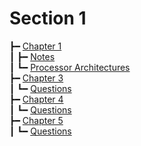 # Section 1

┣━ [Chapter 1](chapter_1/index.html)  
┃  ┣━ [Notes](chapter_1/notes.html)  
┃  ┗━ [Processor Architectures](chapter_1/processor_architectures.html)  
┣━ [Chapter 3](chapter_3/index.html)  
┃  ┗━ [Questions](chapter_3/questions.html)  
┣━ [Chapter 4](chapter_4/index.html)  
┃  ┗━ [Questions](chapter_4/questions.html)  
┣━ [Chapter 5](chapter_5/index.html)  
┃  ┗━ [Questions](chapter_5/questions.html)